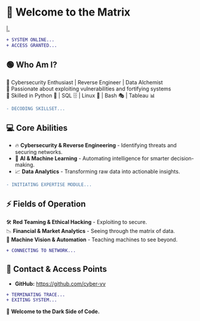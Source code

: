 # 👾 Welcome to the Matrix
|[.](https://upload.wikimedia.org/wikipedia/commons/c/cc/Digital_rain_animation_medium_letters_shine.gif)
```diff
+ SYSTEM ONLINE...
+ ACCESS GRANTED...
```

## 🟢 Who Am I?
🔹 Cybersecurity Enthusiast | Reverse Engineer | Data Alchemist  
🔹 Passionate about exploiting vulnerabilities and fortifying systems  
🔹 Skilled in Python 🐍 | SQL 🗄️ | Linux 🐧 | Bash 🎭 | Tableau 📊  

```diff
- DECODING SKILLSET...
```
## 💻 Core Abilities
- 🔥 **Cybersecurity & Reverse Engineering** - Identifying threats and securing networks.
- 🧠 **AI & Machine Learning** - Automating intelligence for smarter decision-making.
- 📈 **Data Analytics** - Transforming raw data into actionable insights.

```diff
- INITIATING EXPERTISE MODULE...
```
## ⚡ Fields of Operation
🛠 **Red Teaming & Ethical Hacking** - Exploiting to secure.  
📉 **Financial & Market Analytics** - Seeing through the matrix of data.  
🔬 **Machine Vision & Automation** - Teaching machines to see beyond.  

```diff
+ CONNECTING TO NETWORK...
```
## 📡 Contact & Access Points
- **GitHub:** https://github.com/cyber-vv


```diff
+ TERMINATING TRACE...
+ EXITING SYSTEM...
```

🚀 **Welcome to the Dark Side of Code.**




